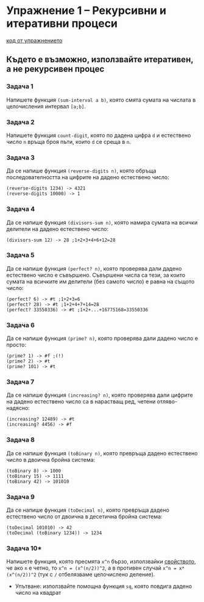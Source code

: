 # Упражнение 1 – Рекурсивни и итеративни процеси

[код от упражнението](ex01-20221012-solutions.rkt)

## Където е възможно, използвайте итеративен, а не рекурсивен процес

### Задача 1
Напишете функция `(sum-interval a b)`, която смята сумата на числата в целочисления интервал `[a;b]`.

### Задача 2
Напишете функция `count-digit`, която по дадена цифра `d` и естествено число `n` връща броя пъти, които `d` се среща в `n`.

### Задача 3
Да се напише функция `(reverse-digits n)`, която обръща последователността на цифрите на дадено естествено число:
```
(reverse-digits 1234) -> 4321
(reverse-digits 10000) -> 1
```
### Задача 4
Да се напише функция `(divisors-sum n)`, която намира сумата на всички делители на дадено естествено число:
```
(divisors-sum 12) -> 28 ;1+2+3+4+6+12=28
```
### Задача 5
Да се напише функция `(perfect? n)`, която проверява дали дадено естествено число е съвършено. Съвършени числа са тези, за които сумата на всичките им делители (без самото число) е равна на същото число:
```
(perfect? 6) -> #t ;1+2+3=6
(perfect? 28) -> #t ;1+2+4+7+14=28
(perfect? 33550336) -> #t ;1+2+...+16775168=33550336
```
### Задача 6
Да се напише функция `(prime? n)`, която проверява дали дадено число е просто:
```
(prime? 1) -> #f ;(!)
(prime? 2) -> #t
(prime? 101) -> #t
```
### Задача 7
Да се напише функция `(increasing? n)`, която проверява дали цифрите на дадено естествено число са в нарастващ ред, четени отляво-надясно:
```
(increasing? 12489) -> #t
(increasing? 4456) -> #f
```
### Задача 8
Да се напише функция `(toBinary n)`, която превръща дадено естествено число в двоична бройна система:
```
(toBinary 8) -> 1000
(toBinary 15) -> 1111
(toBinary 42) -> 101010
```
### Задача 9
Да се напише функция `(toDecimal n)`, която превръща дадено естествено число от двоична в десетична бройна система:
```
(toDecimal 101010) -> 42
(toDecimal (toBinary 1234)) -> 1234
```
### Задача 10*
Напишете функция, която пресмята `x^n` бързо, използвайки [свойството](https://en.wikipedia.org/wiki/Exponentiation_by_squaring), че ако `n` е четно, то `x^n = (x^(n/2))^2`, а в противен случай `x^n = x*(x^(n/2))^2` (тук с `/` отбелязваме целочислено деление).
- Упътване: използвайте помощна функция `sq`, която повдига дадено число на квадрат
